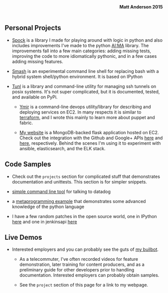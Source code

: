 <div align=right><strong>Matt Anderson 2015</strong></div><br/>

Personal Projects
------------------

   * [Spock](http://github.com/mattvonrocketstein/spock/) is a library I made for playing around with logic in python and also includes improvements I've made to the python [AI:MA](https://en.wikipedia.org/wiki/Artificial_Intelligence:_A_Modern_Approach) library.  The improvements fall into a few main categories: adding missing tests, improving the code to more idiomatically pythonic, and in a few cases adding missing features.

   * [Smash](http://mattvonrocketstein.github.io/smash/) is an experimental command line shell for replacing bash with a hybrid system shell/python environment.  It is based on IPython

* [Tunl](http://mattvonrocketstein.github.io/tunl/) is a library and command-line utility for managing ssh tunnels on posix systems.  It's not super complicated, but it is documented, tested, and available on PyPi.

  * [Ymir](https://github.com/mattvonrocketstein/ymir) is a command-line devops utility/library for describing and deploying services on EC2.  In many respects it is similar to [terraform](https://www.terraform.io/), and I wrote this mainly to learn more about puppet and fabric.

  * [My website](http://data.holdings/books) is a MongoDB-backed flask application hosted on EC2.  Check out the integration with the Github and Google+ APIs [here](http://data.holdings/code) and [here](http://data.holdings/pix), respectively.  Behind the scenes I'm using it to experiment with ansible, elasticsearch, and the ELK stack.

Code Samples
-------------

  * Check out the `projects` section for complicated stuff that demonstrates documentation and unittests.  This section is for simpler snippets.

  * [simple command line tool](https://gist.github.com/mattvonrocketstein/6ebfd94b06b25cc74910) for talking to datadog

  * a [metaprogramming example](https://gist.github.com/mattvonrocketstein/76d6b96d536d2c8ef991) that demonstrates some advanced knowledge of the python language

  * I have a few random patches in the open source world, one in IPython [here](https://github.com/ipython/ipython/pull/6885/files) and one in jenkinsapi [here](https://github.com/salimfadhley/jenkinsapi/pull/360)

Live Demos
-----------

* Interested employers and you can probably see the guts of [my builbot](http://data.holdings/jenkins).

  * As a telecommuter, I've often recorded videos for feature demonstration, later training for content producers, and as a preliminary guide for other developers prior to handling documentation.  Interested employers can probably obtain samples.

  * See the `project` section of this page for a link to my webpage.
